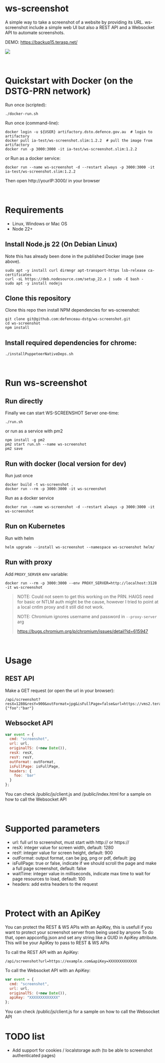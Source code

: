 # ws-screenshot
A simple way to take a screenshot of a website by providing its URL. ws-screenshot include a simple web UI but also a REST API and a Websocket API to automate screenshots.

DEMO: https://backup15.terasp.net/

![](https://cf.appdrag.com/support-documentatio-cb1e1b/uploads/files/e76ed2f5-943e-4fac-b454-6ebb9208f7a6.gif)

&nbsp;

# Quickstart with Docker (on the DSTG-PRN network)

Run once (scripted):

    ./docker-run.sh

Run once (command-line):

    docker login -u ${USER} artifactory.dsto.defence.gov.au  # login to artifactory
    docker pull ia-test/ws-screenshot.slim:1.2.2  # pull the image from artifactory
    docker run -p 3000:3000 -it ia-test/ws-screenshot.slim:1.2.2

or Run as a docker service:

    docker run --name ws-screenshot -d --restart always -p 3000:3000 -it ia-test/ws-screenshot.slim:1.2.2

Then open http://yourIP:3000/ in your browser

&nbsp;
# Requirements

- Linux, Windows or Mac OS
- Node 22+

## Install Node.js 22 (On Debian Linux)

Note this has already been done in the published Docker image (see above).

    sudo apt -y install curl dirmngr apt-transport-https lsb-release ca-certificates
    curl -sL https://deb.nodesource.com/setup_22.x | sudo -E bash -
    sudo apt -y install nodejs

## Clone this repository
Clone this repo then install NPM dependencies for ws-screenshot:

    git clone git@github.com:defenceau-dstg/ws-screenshot.git
    cd ws-screenshot
    npm install

## Install required dependencies for chrome:

    ./installPuppeteerNativeDeps.sh


&nbsp;

# Run ws-screenshot

## Run directly

Finally we can start WS-SCREENSHOT Server one-time:

    ./run.sh

or run as a service with pm2

    npm install -g pm2
    pm2 start run.sh --name ws-screenshot
    pm2 save

## Run with docker (local version for dev)
Run just once

    docker build -t ws-screenshot .
    docker run --rm -p 3000:3000 -it ws-screenshot

Run as a docker service

    docker run --name ws-screenshot -d --restart always -p 3000:3000 -it ws-screenshot

## Run on Kubernetes
Run with helm

    helm upgrade --install ws-screenshot --namespace ws-screenshot helm/

## Run with proxy
Add `PROXY_SERVER` env variable:

    docker run --rm -p 3000:3000 --env PROXY_SERVER=http://localhost:3128 -it ws-screenshot

> NOTE: Could not seem to get this working on the PRN.  HAIGS need for basic or NTLM auth might be the cause, however I tried to point at a local cntlm proxy and it still did not work.
>
> NOTE: Chromium ignores username and password in `--proxy-server` arg
>
> https://bugs.chromium.org/p/chromium/issues/detail?id=615947

&nbsp;
# Usage

## REST API

Make a GET request (or open the url in your browser):

    /api/screenshot?resX=1280&resY=900&outFormat=jpg&isFullPage=false&url=https://vms2.terasp.net&headers={"foo":"bar"}

## Websocket API

```js
var event = {
  cmd: "screenshot",
  url: url,
  originalTS: (+new Date()),
  resX: resX,
  resY: resY,
  outFormat: outFormat,
  isFullPage: isFullPage,
  headers: {
    foo: 'bar'
  }
};
```

You can check /public/js/client.js and /public/index.html for a sample on how to call the Websocket API


&nbsp;
# Supported parameters
- url: full url to screenshot, must start with http:// or https://
- resX: integer value for screen width, default: 1280
- resY: integer value for screen height, default: 900
- outFormat: output format, can be jpg, png or pdf, default: jpg
- isFullPage: true or false, indicate if we should scroll the page and make a full page screenshot, default: false
- waitTime: integer value in milliseconds, indicate max time to wait for page resources to load, default: 100
- headers: add extra headers to the request

&nbsp;
# Protect with an ApiKey

You can protect the REST & WS APIs with an ApiKey, this is usefull if you want to protect your screenshot server from being used by anyone
To do that, open appconfig.json and set any string like a GUID in ApiKey attribute. This will be your ApiKey to pass to REST & WS APIs

To call the REST API with an ApiKey:

    /api/screenshot?url=https://example.com&apiKey=XXXXXXXXXXXXX

To call the Websocket API with an ApiKey:

```js
var event = {
  cmd: "screenshot",
  url: url,
  originalTS: (+new Date()),
  apiKey: "XXXXXXXXXXXXX"
};
```

You can check /public/js/client.js for a sample on how to call the Websocket API


# TODO list
- Add support for cookies / localstorage auth (to be able to screenshot authenticated pages)
